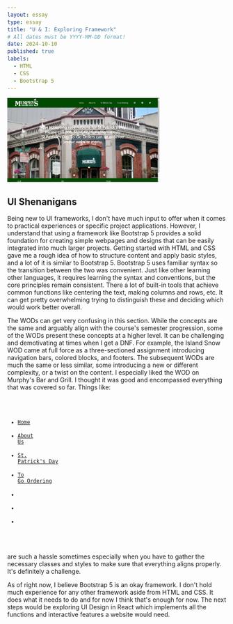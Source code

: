 ```yaml
---
layout: essay
type: essay
title: "U & I: Exploring Framework"
# All dates must be YYYY-MM-DD format!
date: 2024-10-10
published: true
labels:
  - HTML
  - CSS
  - Bootstrap 5
---
```


<div class="text-center p-4">
  <img width="350px" src="../img/Screenshot 2024-10-10 203132.png" class="img-thumbnail" >
</div> 

## UI Shenanigans

Being new to UI frameworks, I don't have much input to offer when it comes to practical experiences or specific project applications. However, I understand that using a framework like Bootstrap 5 provides a solid foundation for creating simple webpages and designs that can be easily integrated into much larger projects. Getting started with HTML and CSS gave me a rough idea of how to structure content and apply basic styles, and a lot of it is similar to Bootstrap 5. Bootstrap 5 uses familiar syntax so the transition between the two was convenient. Just like other learning other languages, it requires learning the syntax and conventions, but the core principles remain consistent. There a lot of built-in tools that achieve common functions like centering the text, making columns and rows, etc. It can get pretty overwhelming trying to distinguish these and deciding which would work better overall. 

The WODs can get very confusing in this section. While the concepts are the same and arguably align with the course's semester progression, some of the WODs present these concepts at a higher level. It can be challenging and demotivating at times when I get a DNF. For example, the Island Snow WOD came at full force as a three-sectioned assignment introducing navigation bars, colored blocks, and footers. The subsequent WODs are much the same or less similar, some introducing a new or different complexity, or a twist on the content. I especially liked the WOD on Murphy's Bar and Grill. I thought it was good and encompassed everything that was covered so far. Things like:<br><br>
<code>    <ul class="nav justify-content-end" id="topMenu">
        <li class="nav-item" style="margin-right: 20px;"><a class="nav-link" href="#">Home</a></li>
        <li class="nav-item" style="margin-right: 20px;"><a class="nav-link" href="#">About Us</a></li>
        <li class="nav-item" style="margin-right: 20px;"><a class="nav-link" href="#">St. Patrick's Day</a></li>
        <li class="nav-item" style="margin-right: 20px;"><a class="nav-link" href="#">To Go Ordering</a></li>
        <li class="nav-item" style="margin-right: 20px;"><a class="nav-link" href="#"><i class="bi bi-instagram p-1"></i></a></li>
        <li class="nav-item" style="margin-right: 20px;"><a class="nav-link" href="#"><i class="bi bi-facebook p-1"></i></a></li>
        <li class="nav-item" style="margin-right: 20px;"><a class="nav-link" href="#"><i class="bi bi-twitter p-1"></i></a></li>
            </ul></code><br>
<br>are such a hassle sometimes especially when you have to gather the necessary classes and styles to make sure that everything aligns properly. It's definitely a challenge.

As of right now, I believe Bootstrap 5 is an okay framework. I don't hold much experience for any other framework aside from HTML and CSS. It does what it needs to do and for now I think that's enough for now. The next steps would be exploring UI Design in React which implements all the functions and interactive features a website would need. 
